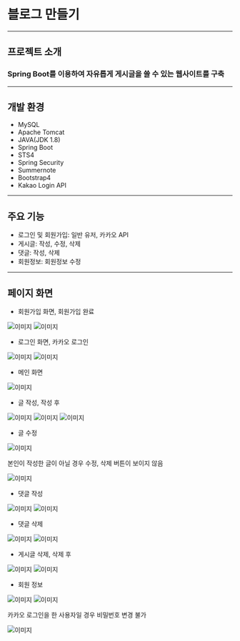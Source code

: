 # 블로그 만들기
---
## 프로젝트 소개
### Spring Boot를 이용하여 자유롭게 게시글을 쓸 수 있는 웹사이트를 구축
---
## 개발 환경
* MySQL
* Apache Tomcat
* JAVA(JDK 1.8)
* Spring Boot
* STS4
* Spring Security
* Summernote
* Bootstrap4
* Kakao Login API
---
## 주요 기능
* 로그인 및 회원가입: 일반 유저, 카카오 API
* 게시글: 작성, 수정, 삭제
* 댓글: 작성, 삭제
* 회원정보: 회원정보 수정
---
## 페이지 화면
* 회원가입 화면, 회원가입 완료
  
![이미지](https://postfiles.pstatic.net/MjAyMzA4MDZfMjAy/MDAxNjkxMjgzNTg3Nzgw.RfCH1H3ra7sMu8FONMIQxn26IntlUzpz55C3OfIsA5Yg.k_crxiRxBp7rQbWKE9ks1PhONLqB2eqngt6pRAA3MGAg.PNG.eoghks810/스크린샷_2023-08-06_오전_9.56.35.png?type=w580)
![이미지](https://postfiles.pstatic.net/MjAyMzA4MDZfMTU0/MDAxNjkxMjg3MTA3MDkx.7vea6gZHE4w4BuPGu9EafAi--1ENdn3OR8FpUSA59nog.mgt0c64-voEH_3DmVSXdkle4NZmy-o0UXEiErKjbx-Mg.PNG.eoghks810/스크린샷_2023-08-06_오전_10.58.03.png?type=w580)

* 로그인 화면, 카카오 로그인
  
![이미지](https://postfiles.pstatic.net/MjAyMzA4MDZfMzYg/MDAxNjkxMjg0MDI3OTQy.Sv40NTI0utaNQUJDnM-PsgR3O-1swCucQZ_VYf4TPfYg.UpUpV15GJh8TiNkkNtxNFyawzSbuV7I5n-nZNlgRRqYg.PNG.eoghks810/스크린샷_2023-08-06_오전_10.00.05.png?type=w580)
![이미지](https://postfiles.pstatic.net/MjAyMzA4MDZfMTIz/MDAxNjkxMjg0MzQ0NzQ2.Dg4WNOFg4p33ODRmglDb0HMfHiAz3h6o9jGE5pBYPcwg.CeEmZfaGvRnC9PL0s0qNcSZKVFrQfxo7tw7-qgpNkscg.PNG.eoghks810/스크린샷_2023-08-06_오전_10.12.01.png?type=w580)

* 메인 화면

![이미지](https://postfiles.pstatic.net/MjAyMzA4MDZfMjY4/MDAxNjkxMjg0OTg4MzYx.PR5T0iP2yJ9zmehfAPGT7MvVFjmQVSx0HH2UkJrYxbUg.MlJANBpI01EcvkiV0UkGMQ-z0eL5GzlR3nBXtCt6fdwg.PNG.eoghks810/스크린샷_2023-08-06_오전_10.22.55.png?type=w580)

* 글 작성, 작성 후
  
![이미지](https://postfiles.pstatic.net/MjAyMzA4MDZfMjcy/MDAxNjkxMjg1MzMzNzE0.FiKSzlg4HCLGhyDPHwTvGzwfAKkHBVw3xW7OwzwZ3GQg._DVRYPykLQCVc60hZM6Ow3H0U4zsIAcvjHCwiXKSTj8g.PNG.eoghks810/스크린샷_2023-08-06_오전_10.28.43.png?type=w580)
![이미지](https://postfiles.pstatic.net/MjAyMzA4MDZfMTMx/MDAxNjkxMjg1MzY3Mzcx.-39C8v6WVbVVLXVVadA5freWdbq1ZNupiln1Kkn5nBAg.7wx3K2trqPPhXS2uK9ma1OfX9dZUHKlwF9TeUwFFL1Mg.PNG.eoghks810/스크린샷_2023-08-06_오전_10.29.08.png?type=w580)
![이미지](https://postfiles.pstatic.net/MjAyMzA4MDZfOCAg/MDAxNjkxMjg1NDU1MDk3.uqCZ3kwfKCNqmlLdWwa-w2YG4GG1_oFRF3Oe0ERHBEgg.tz_pG1VZMCK-4SuL2WnrElBgyzooRpnSunlgjniaL3sg.PNG.eoghks810/스크린샷_2023-08-06_오전_10.30.49.png?type=w580)

* 글 수정
  
![이미지](https://postfiles.pstatic.net/MjAyMzA4MDZfMjc2/MDAxNjkxMjg1NjkzMjE0.QW4FNodPdMRvL4xXbBrLOn-O4nSSKP_cZnv1AM8fUvkg.K6QrGt1Yxm2Jve238t22BTg-nzi_cEZUDtSmepdpcbYg.PNG.eoghks810/스크린샷_2023-08-06_오전_10.34.36.png?type=w580)

본인이 작성한 글이 아닐 경우 수정, 삭제 버튼이 보이지 않음

![이미지](https://postfiles.pstatic.net/MjAyMzA4MDZfMjAz/MDAxNjkxMjg1NjIyMDg1.5pQ5heUt-qIFCJFNOi8Y2DLlfz_qgVXl6XRfpS0c91Eg.R8fkQEryS-h_4IbnB5fyMFzf8s5TJDnudq7uSUSUadwg.PNG.eoghks810/스크린샷_2023-08-06_오전_10.33.33.png?type=w580)

* 댓글 작성

![이미지](https://postfiles.pstatic.net/MjAyMzA4MDZfMjk3/MDAxNjkxMjg2MjExMzQ1.Pka7YzBEOOvSsKMyDxwIwBjwJ84GuLkIxZDXI6Os5eAg.0bxb-xk-MaL58p3P69pUbVb2CRI791EA22dXTIumm5wg.PNG.eoghks810/스크린샷_2023-08-06_오전_10.43.14.png?type=w580)
![이미지](https://postfiles.pstatic.net/MjAyMzA4MDZfMTQ5/MDAxNjkxMjg2MjE1OTYz.Zv2EjgPAqpuOxq6JJwH9sJOpKy5PCWYlzuM_gmZnyD4g.1BwIrrC4uA8hGzXiFjPed4CvXpWDeF7Y9kE7Qtt0ppMg.PNG.eoghks810/스크린샷_2023-08-06_오전_10.43.24.png?type=w580)

* 댓글 삭제

![이미지](https://postfiles.pstatic.net/MjAyMzA4MDZfODMg/MDAxNjkxMjg2Mzc5NjY5.lRKaeNMoBC1u6eNJgHhrbYiUknSKHPlJ679MUkg2WuUg.lrNQW0Q5CHTjQfongchLgrSNfQgFKwrj27bsSQ-Fy7Qg.PNG.eoghks810/스크린샷_2023-08-06_오전_10.45.52.png?type=w580)
![이미지](https://postfiles.pstatic.net/MjAyMzA4MDZfNTAg/MDAxNjkxMjg2MzgzODcx.022CKI3pM6MYW1dSZCKojvZox_8iXostxF9VUUgSY9Ig.YVm3j1GYNWl0ZLOvI6zep3whQm6W-UUcOKRERc1u8Akg.PNG.eoghks810/스크린샷_2023-08-06_오전_10.46.12.png?type=w580)

* 게시글 삭제, 삭제 후
  
![이미지](https://postfiles.pstatic.net/MjAyMzA4MDZfMjA4/MDAxNjkxMjg2NDgwNTI3.ZPjY9mXSckpWVg3bGQLIf9GPLQ-M4qg49cOeQlFJbGcg.dEPxRspJ__5OwS0f_AvKcsz-MxTOitdJx3wec5as_L0g.PNG.eoghks810/스크린샷_2023-08-06_오전_10.47.39.png?type=w580)
![이미지](https://postfiles.pstatic.net/MjAyMzA4MDZfNDIg/MDAxNjkxMjg2NDgzMDQ3.hYM__JjsmWjpImmmzgyA0Qngh15PyfPyXVu--BVUwVwg.z7a2sWPinVBlIslXDwXm6LFUtgdNyGf82-A1yL0Xxrgg.PNG.eoghks810/스크린샷_2023-08-06_오전_10.47.54.png?type=w580)

* 회원 정보

![이미지](https://postfiles.pstatic.net/MjAyMzA4MDZfMTg1/MDAxNjkxMjg2NTIxNDAy.RQkgUpLZ73ETp9hb-eVTnJLM-qEh0puhu_SGwbtXz0Mg.2GvRq_9Y3Ms4cI0ngDtvfsPbh2SG9y9gX3Fl6bn_18wg.PNG.eoghks810/스크린샷_2023-08-06_오전_10.48.29.png?type=w580)
![이미지](https://postfiles.pstatic.net/MjAyMzA4MDZfMjM0/MDAxNjkxMjg2NTcyNjc2.0WgYYPcbXavjUJQmvkiYd5SajRaI0XLJJvnxCUvhJx4g.iyu842HFJC88iQ1AG8XP2Py2RZxECbB9cUXScjFxD_cg.PNG.eoghks810/스크린샷_2023-08-06_오전_10.48.55.png?type=w580)

카카오 로그인을 한 사용자일 경우 비밀번호 변경 불가

![이미지](https://postfiles.pstatic.net/MjAyMzA4MDZfMjcg/MDAxNjkxMjg2NzAyNDE3.bwJBBIZNSU8lYFeTqZ342Jg4z-rcK8Rk0in-iktvNSgg.uAANLrd3tGvjlKCdMJSdyLyINQRJapJky-WITI0mqacg.PNG.eoghks810/스크린샷_2023-08-06_오전_10.51.25.png?type=w580)
